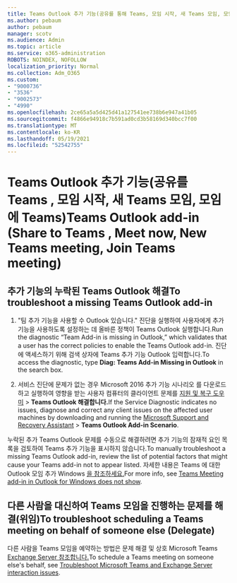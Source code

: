 ```yaml
---
title: Teams Outlook 추가 기능(공유를 통해 Teams, 모임 시작, 새 Teams 모임, 모임에 Teams)
ms.author: pebaum
author: pebaum
manager: scotv
ms.audience: Admin
ms.topic: article
ms.service: o365-administration
ROBOTS: NOINDEX, NOFOLLOW
localization_priority: Normal
ms.collection: Adm_O365
ms.custom:
- "9000736"
- "3536"
- "9002573"
- "4990"
ms.openlocfilehash: 2ce65a5a5d425d41a127541ee738b6e947a41b05
ms.sourcegitcommit: f4866e94918c7b591ad0cd3b58169d340bcc7f00
ms.translationtype: MT
ms.contentlocale: ko-KR
ms.lasthandoff: 05/19/2021
ms.locfileid: "52542755"
---
```

# <a name="teams-outlook-add-in-share-to-teams--meet-now-new-teams-meeting-join-teams-meeting"></a><span data-ttu-id="08248-102">Teams Outlook 추가 기능(공유를 Teams , 모임 시작, 새 Teams 모임, 모임에 Teams)</span><span class="sxs-lookup"><span data-stu-id="08248-102">Teams Outlook add-in (Share to Teams , Meet now, New Teams meeting, Join Teams meeting)</span></span>

## <a name="to-troubleshoot-a-missing-teams-outlook-add-in"></a><span data-ttu-id="08248-103">추가 기능의 누락된 Teams Outlook 해결</span><span class="sxs-lookup"><span data-stu-id="08248-103">To troubleshoot a missing Teams Outlook add-in</span></span>

1. <span data-ttu-id="08248-104">"팀 추가 기능을 사용할 수 Outlook 있습니다." 진단을 실행하여 사용자에게 추가 기능을 사용하도록 설정하는 데 올바른 정책이 Teams Outlook 실행합니다.</span><span class="sxs-lookup"><span data-stu-id="08248-104">Run the diagnostic “Team Add-in is missing in Outlook,” which validates that a user has the correct policies to enable the Teams Outlook add-in.</span></span> <span data-ttu-id="08248-105">진단에 액세스하기  위해 검색 상자에 Teams 추가 기능 Outlook 입력합니다.</span><span class="sxs-lookup"><span data-stu-id="08248-105">To access the diagnostic, type **Diag: Teams Add-in Missing in Outlook** in the search box.</span></span>

1. <span data-ttu-id="08248-106">서비스 진단에 문제가 없는 경우 Microsoft 2016 추가 기능 시나리오 를 다운로드하고 실행하여 영향을 받는 사용자 컴퓨터의 클라이언트 문제를 [지원 및 복구 도우미](https://aka.ms/SaRA-TeamsAddInScenario)  >  **Teams Outlook 해결합니다.**</span><span class="sxs-lookup"><span data-stu-id="08248-106">If the Service Diagnostic indicates no issues, diagnose and correct any client issues on the affected user machines  by downloading and running the [Microsoft Support and Recovery Assistant](https://aka.ms/SaRA-TeamsAddInScenario) > **Teams Outlook Add-in Scenario**.</span></span>

<span data-ttu-id="08248-107">누락된 추가 Teams Outlook 문제를 수동으로 해결하려면 추가 기능의 잠재적 요인 목록을 검토하여 Teams 추가 기능을 표시하지 않습니다.</span><span class="sxs-lookup"><span data-stu-id="08248-107">To manually troubleshoot a missing Teams Outlook add-in, review the list of potential factors that might cause your Teams add-in not to appear listed.</span></span> <span data-ttu-id="08248-108">자세한 내용은 Teams 에 대한 Outlook 모임 추가 Windows [을 참조하세요.](/microsoftteams/teams-add-in-for-outlook#teams-meeting-add-in-in-outlook-for-windows-does-not-show)</span><span class="sxs-lookup"><span data-stu-id="08248-108">For more info, see [Teams Meeting add-in in Outlook for Windows does not show](/microsoftteams/teams-add-in-for-outlook#teams-meeting-add-in-in-outlook-for-windows-does-not-show).</span></span>

## <a name="to-troubleshoot-scheduling-a-teams-meeting-on-behalf-of-someone-else-delegate"></a><span data-ttu-id="08248-109">다른 사람을 대신하여 Teams 모임을 진행하는 문제를 해결(위임)</span><span class="sxs-lookup"><span data-stu-id="08248-109">To troubleshoot scheduling a Teams meeting on behalf of someone else (Delegate)</span></span>

<span data-ttu-id="08248-110">다른 사람을 Teams 모임을 예약하는 방법은 문제 해결 및 상호 Microsoft Teams [Exchange Server 참조합니다.](/microsoftteams/troubleshoot/known-issues/teams-exchange-interaction-issue)</span><span class="sxs-lookup"><span data-stu-id="08248-110">To schedule a Teams meeting on someone else's behalf, see [Troubleshoot Microsoft Teams and Exchange Server interaction issues](/microsoftteams/troubleshoot/known-issues/teams-exchange-interaction-issue).</span></span>
